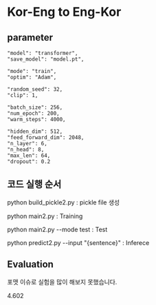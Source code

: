 # Kor-Eng to Eng-Kor #
## parameter ##




    "model": "transformer",
    "save_model": "model.pt",

    "mode": "train",
    "optim": "Adam",

    "random_seed": 32,
    "clip": 1,

    "batch_size": 256,
    "num_epoch": 200,
    "warm_steps": 4000,

    "hidden_dim": 512,
    "feed_forward_dim": 2048,
    "n_layer": 6,
    "n_head": 8,
    "max_len": 64,
    "dropout": 0.2
    
    

## 코드 실행 순서 ##
python build_pickle2.py : pickle file 생성

python main2.py : Training

python main2.py --mode test : Test

python predict2.py --input "{sentence}" : Inferece





## Evaluation ##
포맷 이슈로 실험을 많이 해보지 못했습니다.


4.602


